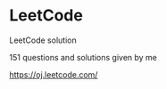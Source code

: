 LeetCode
========

LeetCode solution

151 questions and solutions given by me

https://oj.leetcode.com/

